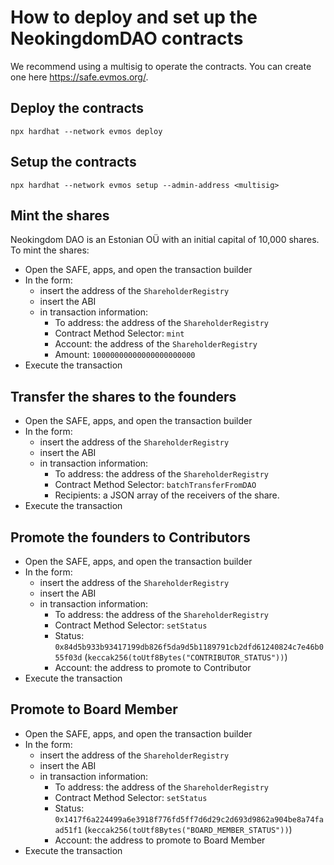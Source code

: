 # How to deploy and set up the NeokingdomDAO contracts

We recommend using a multisig to operate the contracts. You can create one here https://safe.evmos.org/.

## Deploy the contracts

```
npx hardhat --network evmos deploy 
```

## Setup the contracts

```
npx hardhat --network evmos setup --admin-address <multisig>
```

## Mint the shares

Neokingdom DAO is an Estonian OÜ with an initial capital of 10,000 shares. To mint the shares:

- Open the SAFE, apps, and open the transaction builder
- In the form:
    - insert the address of the `ShareholderRegistry`
    - insert the ABI
    - in transaction information:
        - To address: the address of the `ShareholderRegistry`
        - Contract Method Selector: `mint`
        - Account: the address of the `ShareholderRegistry`
        - Amount: `10000000000000000000000`
- Execute the transaction

## Transfer the shares to the founders

- Open the SAFE, apps, and open the transaction builder
- In the form:
    - insert the address of the `ShareholderRegistry`
    - insert the ABI
    - in transaction information:
        - To address: the address of the `ShareholderRegistry`
        - Contract Method Selector: `batchTransferFromDAO`
        - Recipients: a JSON array of the receivers of the share.
- Execute the transaction

## Promote the founders to Contributors

- Open the SAFE, apps, and open the transaction builder
- In the form:
    - insert the address of the `ShareholderRegistry`
    - insert the ABI
    - in transaction information:
        - To address: the address of the `ShareholderRegistry`
        - Contract Method Selector: `setStatus`
        - Status: `0x84d5b933b93417199db826f5da9d5b1189791cb2dfd61240824c7e46b055f03d` (`keccak256(toUtf8Bytes("CONTRIBUTOR_STATUS"))`)
        - Account: the address to promote to Contributor
- Execute the transaction

## Promote to Board Member

- Open the SAFE, apps, and open the transaction builder
- In the form:
    - insert the address of the `ShareholderRegistry`
    - insert the ABI
    - in transaction information:
        - To address: the address of the `ShareholderRegistry`
        - Contract Method Selector: `setStatus`
        - Status: `0x1417f6a224499a6e3918f776fd5ff7d6d29c2d693d9862a904be8a74faad51f1` (`keccak256(toUtf8Bytes("BOARD_MEMBER_STATUS"))`)
        - Account: the address to promote to Board Member
- Execute the transaction
